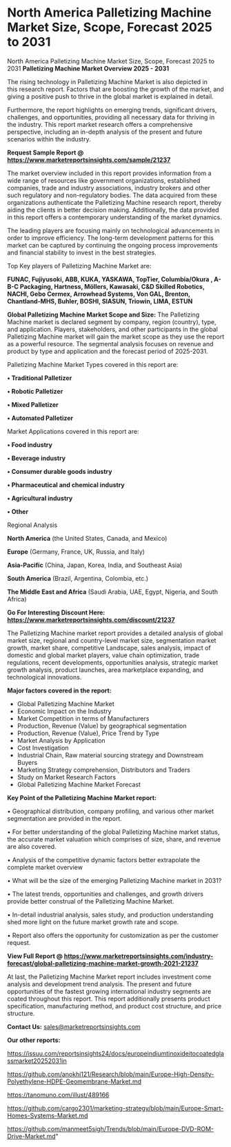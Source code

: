 # North America Palletizing Machine Market Size, Scope, Forecast 2025 to 2031
North America Palletizing Machine Market Size, Scope, Forecast 2025 to 2031
<Strong> Palletizing Machine Market Overview 2025 - 2031</strong>

The rising technology in Palletizing Machine Market is also depicted in this research report. Factors that are boosting the growth of the market, and giving a positive push to thrive in the global market is explained in detail.

Furthermore, the report highlights on emerging trends, significant drivers, challenges, and opportunities, providing all necessary data for thriving in the industry. This report market research offers a comprehensive perspective, including an in-depth analysis of the present and future scenarios within the industry.

<strong>Request Sample Report @ <a href=https://www.marketreportsinsights.com/sample/21237>https://www.marketreportsinsights.com/sample/21237</a></strong>

The market overview included in this report provides information from a wide range of resources like government organizations, established companies, trade and industry associations, industry brokers and other such regulatory and non-regulatory bodies. The data acquired from these organizations authenticate the Palletizing Machine research report, thereby aiding the clients in better decision making. Additionally, the data provided in this report offers a contemporary understanding of the market dynamics.

The leading players are focusing mainly on technological advancements in order to improve efficiency. The long-term development patterns for this market can be captured by continuing the ongoing process improvements and financial stability to invest in the best strategies.

Top Key players of Palletizing Machine Market are:

<strong>FUNAC, Fujiyusoki, ABB, KUKA, YASKAWA, TopTier, Columbia/Okura , A-B-C Packaging, Hartness, Möllers, Kawasaki, C&D Skilled Robotics, NACHI, Gebo Cermex, Arrowhead Systems, Von GAL, Brenton, Chantland-MHS, Buhler, BOSHI, SIASUN, Triowin, LIMA, ESTUN</strong>

<strong><b>Global Palletizing Machine Market Scope and Size:</b></strong>
The Palletizing Machine market is declared segment by company, region (country), type, and application. Players, stakeholders, and other participants in the global Palletizing Machine market will gain the market scope as they use the report as a powerful resource. The segmental analysis focuses on revenue and product by type and application and the forecast period of 2025-2031.

Palletizing Machine Market Types covered in this report are:

<strong>• Traditional Palletizer

• Robotic Palletizer

• Mixed Palletizer

• Automated Palletizer</strong>

Market Applications covered in this report are:

<strong>• Food industry

• Beverage industry

• Consumer durable goods industry

• Pharmaceutical and chemical industry

• Agricultural industry

• Other</strong> 

Regional Analysis

<strong>North America</strong> (the United States, Canada, and Mexico)

<strong>Europe</strong> (Germany, France, UK, Russia, and Italy)

<strong>Asia-Pacific</strong> (China, Japan, Korea, India, and Southeast Asia)

<strong>South America</strong> (Brazil, Argentina, Colombia, etc.)

<strong>The Middle East and Africa</strong> (Saudi Arabia, UAE, Egypt, Nigeria, and South Africa)

<strong>Go For Interesting Discount Here: <a href=https://www.marketreportsinsights.com/discount/21237>https://www.marketreportsinsights.com/discount/21237</a></strong>

The Palletizing Machine market report provides a detailed analysis of global market size, regional and country-level market size, segmentation market growth, market share, competitive Landscape, sales analysis, impact of domestic and global market players, value chain optimization, trade regulations, recent developments, opportunities analysis, strategic market growth analysis, product launches, area marketplace expanding, and technological innovations.

<strong><b>Major factors covered in the report:</b></strong>
<ul>
  <li>Global Palletizing Machine Market </li>
  <li>Economic Impact on the Industry</li>
  <li>Market Competition in terms of Manufacturers</li>
  <li>Production, Revenue (Value) by geographical segmentation</li>
  <li>Production, Revenue (Value), Price Trend by Type</li>
  <li>Market Analysis by Application</li>
  <li>Cost Investigation</li>
  <li>Industrial Chain, Raw material sourcing strategy and Downstream Buyers</li>
  <li>Marketing Strategy comprehension, Distributors and Traders</li>
  <li>Study on Market Research Factors</li>
  <li>Global Palletizing Machine Market Forecast</li>
</ul>

<strong><b>Key Point of the Palletizing Machine Market report:</b></strong>

• Geographical distribution, company profiling, and various other market segmentation are provided in the report.

• For better understanding of the global Palletizing Machine market status, the accurate market valuation which comprises of size, share, and revenue are also covered.

• Analysis of the competitive dynamic factors better extrapolate the complete market overview

• What will be the size of the emerging Palletizing Machine market in 2031?

• The latest trends, opportunities and challenges, and growth drivers provide better construal of the Palletizing Machine Market.

• In-detail industrial analysis, sales study, and production understanding shed more light on the future market growth rate and scope.

• Report also offers the opportunity for customization as per the customer request.

<strong><b>View Full Report @ <a href=https://www.marketreportsinsights.com/industry-forecast/global-palletizing-machine-market-growth-2021-21237>https://www.marketreportsinsights.com/industry-forecast/global-palletizing-machine-market-growth-2021-21237</a></b></strong>


At last, the Palletizing Machine Market report includes investment come analysis and development trend analysis. The present and future opportunities of the fastest growing international industry segments are coated throughout this report. This report additionally presents product specification, manufacturing method, and product cost structure, and price structure.

<strong>Contact Us:</strong>
sales@marketreportsinsights.com

<strong>Our other reports:</strong>

<a href=https://issuu.com/reportsinsights24/docs/europeindiumtinoxideitocoatedglassmarket20252031in>https://issuu.com/reportsinsights24/docs/europeindiumtinoxideitocoatedglassmarket20252031in</a>

<a href=https://github.com/anokhi121/Research/blob/main/Europe-High-Density-Polyethylene-HDPE-Geomembrane-Market.md>https://github.com/anokhi121/Research/blob/main/Europe-High-Density-Polyethylene-HDPE-Geomembrane-Market.md</a>

<a href=https://tanomuno.com/illust/489166>https://tanomuno.com/illust/489166</a>

<a href=https://github.com/cargo2301/marketing-strategy/blob/main/Europe-Smart-Homes-Systems-Market.md>https://github.com/cargo2301/marketing-strategy/blob/main/Europe-Smart-Homes-Systems-Market.md</a>

<a href=https://github.com/manmeet5sigh/Trends/blob/main/Europe-DVD-ROM-Drive-Market.md>https://github.com/manmeet5sigh/Trends/blob/main/Europe-DVD-ROM-Drive-Market.md</a>"
